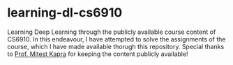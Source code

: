 # learning-dl-cs6910
Learning Deep Learning through the publicly available course content of CS6910.
In this endeavour, I have attempted to solve the assignments of the course, which I have made available thorugh this repository.
Special thanks to [Prof. Mitest Kapra](http://www.cse.iitm.ac.in/~miteshk/) for keeping the content publicly available!
